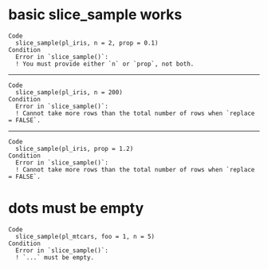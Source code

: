 # basic slice_sample works

    Code
      slice_sample(pl_iris, n = 2, prop = 0.1)
    Condition
      Error in `slice_sample()`:
      ! You must provide either `n` or `prop`, not both.

---

    Code
      slice_sample(pl_iris, n = 200)
    Condition
      Error in `slice_sample()`:
      ! Cannot take more rows than the total number of rows when `replace = FALSE`.

---

    Code
      slice_sample(pl_iris, prop = 1.2)
    Condition
      Error in `slice_sample()`:
      ! Cannot take more rows than the total number of rows when `replace = FALSE`.

# dots must be empty

    Code
      slice_sample(pl_mtcars, foo = 1, n = 5)
    Condition
      Error in `slice_sample()`:
      ! `...` must be empty.

